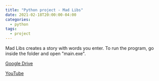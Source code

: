 ```yaml
---
title: "Python project - Mad Libs"
date: 2021-02-18T20:00:00-04:00
categories:
  - python
tags:
  - project
---
```


Mad Libs creates a story with words you enter. To run the program, go inside the folder and open "main.exe".

[Google Drive](https://drive.google.com/file/d/1NOy8dsshlPMBqgogZ0tgv0O3-4HPWzci/view?usp=sharing)

[YouTube](https://youtu.be/kUKc0vQVjC0)
